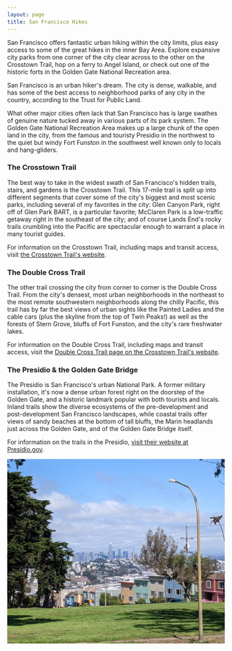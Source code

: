 ```yaml
---
layout: page
title: San Francisco Hikes
---
```


<p class="message">
    San Francisco offers fantastic urban hiking within the city limits, plus easy access to some of the great hikes in the inner Bay Area. Explore expansive city parks from one corner of the city clear across to the other on the Crosstown Trail, hop on a ferry to Angel Island, or check out one of the historic forts in the Golden Gate National Recreation area.
</p>

San Francisco is an urban hiker's dream. The city is dense, walkable, and has some of the best access to neighborhood parks of any city in the country, according to the Trust for Public Land.

What other major cities often lack that San Francisco has is large swathes of genuine nature tucked away in various parts of its park system. The Golden Gate National Recreation Area makes up a large chunk of the open land in the city, from the famous and touristy Presidio in the northwest to the quiet but windy Fort Funston in the southwest well known only to locals and hang-gliders.

### The Crosstown Trail

The best way to take in the widest swath of San Francisco's hidden trails, stairs, and gardens is the Crosstown Trail. This 17-mile trail is split up into different segments that cover some of the city's biggest and most scenic parks, including several of my favorites in the city: Glen Canyon Park, right off of Glen Park BART, is a particular favorite; McClaren Park is a low-traffic getaway right in the southeast of the city; and of course Lands End's rocky trails crumbling into the Pacific are spectacular enough to warrant a place in many tourist guides.

For information on the Crosstown Trail, including maps and transit access, visit [the Crosstown Trail's website](https://crosstowntrail.org/crosstown-trail/).

### The Double Cross Trail

The other trail crossing the city from corner to corner is the Double Cross Trail. From the city's densest, most urban neighborhoods in the northeast to the most remote southwestern neighborhoods along the chilly Pacific, this trail has by far the best views of urban sights like the Painted Ladies and the cable cars (plus the skyline from the top of Twin Peaks!) as well as the forests of Stern Grove, bluffs of Fort Funston, and the city's rare freshwater lakes.

For information on the Double Cross Trail, including maps and transit access, visit the [Double Cross Trail page on the Crosstown Trail's website](https://crosstowntrail.org/double-cross-trail/).

### The Presidio & the Golden Gate Bridge

The Presidio is San Francisco's urban National Park. A former military installation, it's now a dense urban forest right on the doorstep of the Golden Gate, and a historic landmark popular with both tourists and locals. Inland trails show the diverse ecosystems of the pre-development and post-development San Francisco landscapes, while coastal trails offer views of sandy beaches at the bottom of tall bluffs, the Marin headlands just across the Golden Gate, and of the Golden Gate Bridge itself.

For information on the trails in the Presidio, [visit their website at Presidio.gov](https://presidio.gov/explore/trails).

<img src="/assets/san-francisco.jpg">